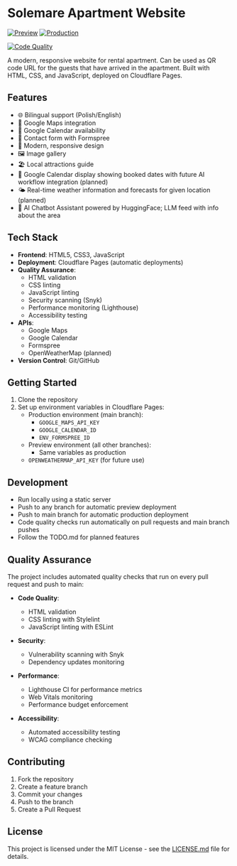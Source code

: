# Solemare Apartment Website

[![Preview](https://img.shields.io/badge/preview-solemare--apartment--preview.pages.dev-blue)](https://preview.solemare-apartment.pages.dev)
[![Production](https://img.shields.io/badge/production-solemare--apartment.pages.dev-green)](https://solemare-apartment.pages.dev)

[![Code Quality](https://github.com/mrsiejas/solemare-apartment/actions/workflows/main.yml/badge.svg)](https://github.com/mrsiejas/solemare-apartment/actions/workflows/main.yml)

A modern, responsive website for rental apartment. Can be used as QR code URL  for the guests that have arrived in the apartment. 
Built with HTML, CSS, and JavaScript, deployed on Cloudflare Pages.

## Features

- 🌐 Bilingual support (Polish/English)
- 📍 Google Maps integration
- 📅 Google Calendar availability
- 📝 Contact form with Formspree
- 🎨 Modern, responsive design
- 🖼️ Image gallery
- 🏖️ Local attractions guide
- 📅 Google Calendar display showing booked dates with future AI workflow integration (planned)
- 🌤️ Real-time weather information and forecasts for given location (planned)
- 🤖 AI Chatbot Assistant powered by HuggingFace; LLM feed with info about the area

## Tech Stack

- **Frontend**: HTML5, CSS3, JavaScript
- **Deployment**: Cloudflare Pages (automatic deployments)
- **Quality Assurance**:
  - HTML validation
  - CSS linting
  - JavaScript linting
  - Security scanning (Snyk)
  - Performance monitoring (Lighthouse)
  - Accessibility testing
- **APIs**: 
  - Google Maps
  - Google Calendar
  - Formspree
  - OpenWeatherMap (planned)
- **Version Control**: Git/GitHub

## Getting Started

1. Clone the repository
2. Set up environment variables in Cloudflare Pages:
   - Production environment (main branch):
     - `GOOGLE_MAPS_API_KEY`
     - `GOOGLE_CALENDAR_ID`
     - `ENV_FORMSPREE_ID`
   - Preview environment (all other branches):
     - Same variables as production
   - `OPENWEATHERMAP_API_KEY` (for future use)

## Development

- Run locally using a static server
- Push to any branch for automatic preview deployment
- Push to main branch for automatic production deployment
- Code quality checks run automatically on pull requests and main branch pushes
- Follow the TODO.md for planned features

## Quality Assurance

The project includes automated quality checks that run on every pull request and push to main:

- **Code Quality**:
  - HTML validation
  - CSS linting with Stylelint
  - JavaScript linting with ESLint

- **Security**:
  - Vulnerability scanning with Snyk
  - Dependency updates monitoring

- **Performance**:
  - Lighthouse CI for performance metrics
  - Web Vitals monitoring
  - Performance budget enforcement

- **Accessibility**:
  - Automated accessibility testing
  - WCAG compliance checking

## Contributing

1. Fork the repository
2. Create a feature branch
3. Commit your changes
4. Push to the branch
5. Create a Pull Request

## License

This project is licensed under the MIT License - see the [LICENSE.md](LICENSE.md) file for details. 